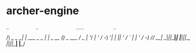 # archer-engine

    _          _              ___           _          
   /_\  _ _ __| |_  ___ _ _  | __|_ _  __ _(_)_ _  ___ 
  / _ \| '_/ _| ' \/ -_) '_| | _|| ' \/ _` | | ' \/ -_)
 /_/ \_\_| \__|_||_\___|_|   |___|_||_\__, |_|_||_\___|
                                      |___/            
                                      
                                      
